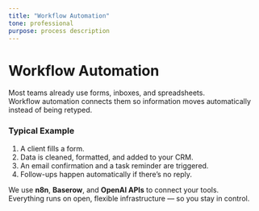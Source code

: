 ```yaml
---
title: "Workflow Automation"
tone: professional
purpose: process description
---
```


# Workflow Automation

Most teams already use forms, inboxes, and spreadsheets.  
Workflow automation connects them so information moves automatically instead of being retyped.

### Typical Example
1. A client fills a form.  
2. Data is cleaned, formatted, and added to your CRM.  
3. An email confirmation and a task reminder are triggered.  
4. Follow-ups happen automatically if there’s no reply.  

We use **n8n**, **Baserow**, and **OpenAI APIs** to connect your tools.  
Everything runs on open, flexible infrastructure — so you stay in control.
